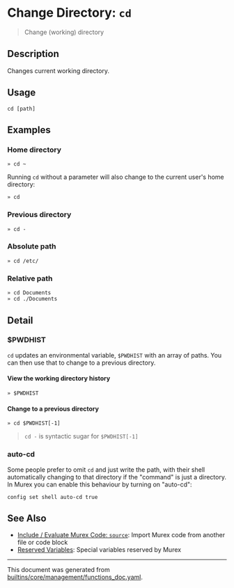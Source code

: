 # Change Directory: `cd`

> Change (working) directory

## Description

Changes current working directory.

## Usage

```
cd [path]
```

## Examples

### Home directory

```
» cd ~
```

Running `cd` without a parameter will also change to the current user's home
directory:

```
» cd
```

### Previous directory

```
» cd -
```

### Absolute path

```
» cd /etc/
```

### Relative path

```
» cd Documents
» cd ./Documents
```

## Detail

### $PWDHIST

`cd` updates an environmental variable, `$PWDHIST` with an array of paths.
You can then use that to change to a previous directory.

#### View the working directory history

```
» $PWDHIST
```

#### Change to a previous directory

```
» cd $PWDHIST[-1]
```

> `cd -` is syntactic sugar for `$PWDHIST[-1]`

### auto-cd

Some people prefer to omit `cd` and just write the path, with their shell
automatically changing to that directory if the "command" is just a directory.
In Murex you can enable this behaviour by turning on "auto-cd":

```
config set shell auto-cd true
```

## See Also

* [Include / Evaluate Murex Code: `source`](../commands/source.md):
  Import Murex code from another file or code block
* [Reserved Variables](../user-guide/reserved-vars.md):
  Special variables reserved by Murex

<hr/>

This document was generated from [builtins/core/management/functions_doc.yaml](https://github.com/lmorg/murex/blob/master/builtins/core/management/functions_doc.yaml).